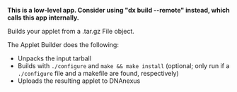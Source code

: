 **This is a low-level app. Consider using "dx build --remote" instead, which calls this app internally.**

Builds your applet from a .tar.gz File object.

The Applet Builder does the following:

* Unpacks the input tarball
* Builds with `./configure` and `make && make install` (optional; only run if a `./configure` file and a makefile are found, respectively)
* Uploads the resulting applet to DNAnexus
